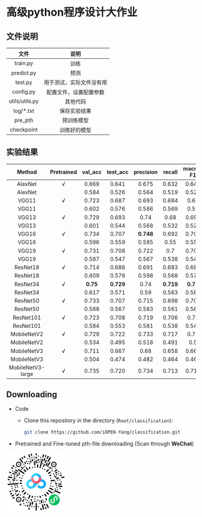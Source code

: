 # 高级python程序设计大作业

## 文件说明

|      文件      |           说明           |
| :------------: | :----------------------: |
|    train.py    |           训练           |
|   predict.py   |           预测           |
|    test.py     | 用于测试，实际文件没有用 |
|   config.py    |  配置文件，设置配置参数  |
| utils/utils.py |         其他代码         |
|   log/*.txt    |       保存实验结果       |
|    pre_pth     |        预训练模型        |
|   checkpoint   |       训练好的模型       |

## 实验结果

|      Method       | Pretrained | val_acc  | test_acc  | precision |  recall   | macro-F1 |
| :---------------: | :--------: | :------: | :-------: | :-------: | :-------: | :------: |
|      AlexNet      |     √      |  0.669   |   0.641   |   0.675   |   0.632   |  0.642   |
|      AlexNet      |            |  0.584   |   0.526   |   0.564   |   0.519   |  0.529   |
|       VGG11       |     √      |  0.723   |   0.687   |   0.693   |   0.684   |   0.68   |
|       VGG11       |            |  0.602   |   0.576   |   0.586   |   0.569   |   0.57   |
|       VGG13       |     √      |  0.729   |   0.693   |   0.74    |   0.68    |  0.691   |
|       VGG13       |            |  0.601   |   0.544   |   0.568   |   0.532   |  0.529   |
|       VGG16       |     √      |  0.734   |   0.707   | **0.748** |   0.692   |  0.702   |
|       VGG16       |            |  0.596   |   0.559   |   0.585   |   0.55    |  0.552   |
|       VGG19       |     √      |  0.731   |   0.708   |   0.722   |    0.7    |  0.702   |
|       VGG19       |            |  0.587   |   0.547   |   0.567   |   0.538   |  0.541   |
|     ResNet18      |     √      |  0.714   |   0.686   |   0.691   |   0.683   |  0.687   |
|     ResNet18      |            |  0.609   |   0.576   |   0.598   |   0.568   |  0.576   |
|     ResNet34      |     √      | **0.75** | **0.729** |   0.74    | **0.719** | **0.72** |
|     ResNet34      |            |  0.617   |   0.571   |   0.59    |   0.563   |  0.567   |
|     ResNet50      |     √      |  0.733   |   0.707   |   0.715   |   0.698   |  0.701   |
|     ResNet50      |            |  0.588   |   0.567   |   0.583   |   0.561   |  0.567   |
|     ResNet101     |     √      |  0.723   |   0.708   |   0.719   |   0.706   |   0.71   |
|     ResNet101     |            |  0.584   |   0.553   |   0.581   |   0.538   |  0.542   |
|    MobileNetV2    |     √      |  0.729   |   0.722   |   0.733   |   0.717   |   0.72   |
|    MobileNetV2    |            |  0.534   |   0.495   |   0.518   |   0.491   |   0.5    |
|    MobileNetV3    |     √      |  0.711   |   0.667   |   0.68    |   0.658   |  0.664   |
|    MobileNetV3    |            |  0.504   |   0.474   |   0.482   |   0.464   |  0.468   |
| MobileNetV3-large |     √      |  0.735   |   0.720   |   0.734   |   0.713   |  0.718   |
## Downloading

+ Code

  + Clone this repository in the directory (```Root/classification```):

	```bash
	git clone https://github.com/iOPEN-Yang/classification.git
	```



+ Pretrained and Fine-tuned pth-file downloading (Scan through **WeChat**)

![image-20220615151933929](image/image-20220615151933929.png)
